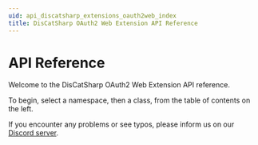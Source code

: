 ```yaml
---
uid: api_discatsharp_extensions_oauth2web_index
title: DisCatSharp OAuth2 Web Extension API Reference
---
```


# API Reference

Welcome to the DisCatSharp OAuth2 Web Extension API reference.

To begin, select a namespace, then a class, from the table of contents on the left.

If you encounter any problems or see typos, please inform us on our [Discord server](https://discord.gg/Uk7sggRBTm).
